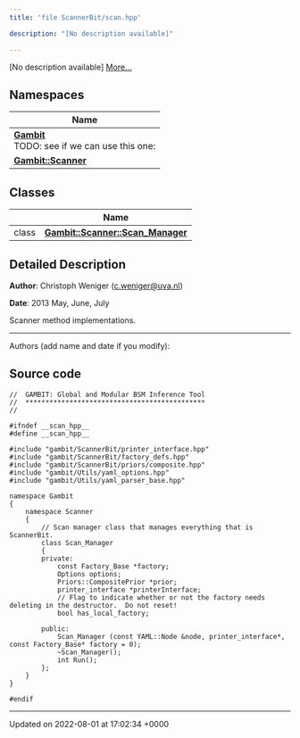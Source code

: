 ```yaml
---
title: 'file ScannerBit/scan.hpp'

description: "[No description available]"

---
```







[No description available] [More...](#detailed-description)

## Namespaces

| Name           |
| -------------- |
| **[Gambit](/documentation/code/namespaces/namespacegambit/)** <br>TODO: see if we can use this one:  |
| **[Gambit::Scanner](/documentation/code/namespaces/namespacegambit_1_1scanner/)**  |

## Classes

|                | Name           |
| -------------- | -------------- |
| class | **[Gambit::Scanner::Scan_Manager](/documentation/code/classes/classgambit_1_1scanner_1_1scan__manager/)**  |

## Detailed Description


**Author**: Christoph Weniger ([c.weniger@uva.nl](mailto:c.weniger@uva.nl)) 

**Date**: 2013 May, June, July 

Scanner method implementations.



------------------

Authors (add name and date if you modify):




## Source code

```
//  GAMBIT: Global and Modular BSM Inference Tool
//  *********************************************
//

#ifndef __scan_hpp__
#define __scan_hpp__

#include "gambit/ScannerBit/printer_interface.hpp"
#include "gambit/ScannerBit/factory_defs.hpp"
#include "gambit/ScannerBit/priors/composite.hpp"
#include "gambit/Utils/yaml_options.hpp"
#include "gambit/Utils/yaml_parser_base.hpp"

namespace Gambit
{
    namespace Scanner
    {       
        // Scan manager class that manages everything that is ScannerBit.
        class Scan_Manager
        {
        private:
            const Factory_Base *factory;
            Options options;
            Priors::CompositePrior *prior;
            printer_interface *printerInterface;
            // Flag to indicate whether or not the factory needs deleting in the destructor.  Do not reset!
            bool has_local_factory;

        public:
            Scan_Manager (const YAML::Node &node, printer_interface*, const Factory_Base* factory = 0);
            ~Scan_Manager();
            int Run();                       
        };             
    }
}

#endif
```


-------------------------------

Updated on 2022-08-01 at 17:02:34 +0000
